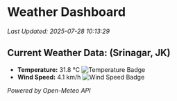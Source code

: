 
# Weather Dashboard

_Last Updated: 2025-07-28 10:13:29_

## Current Weather Data: (Srinagar, JK)
- **Temperature:** 31.8 °C ![Temperature Badge](https://img.shields.io/badge/Temperature-High%20Temp-orange)
- **Wind Speed:** 4.1 km/h ![Wind Speed Badge](https://img.shields.io/badge/Wind%20Speed-Light%20Wind-blue)

*Powered by Open-Meteo API*
